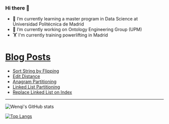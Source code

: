 ### Hi there 👋

- 🌱 I’m currently learning a master program in Data Science at Universidad Politécnica de Madrid
- 🔭 I’m currently working on Ontology Engineering Group (UPM) 
- 🏋️ I'm currently training powerlifting in Madrid

# [Blog Posts](https://www.dev.to/jiangwenqi)
<!-- BLOG-POST-LIST:START -->
- [Sort String by Flipping](https://dev.to/jiangwenqi/sort-string-by-flipping-4ja3)
- [Edit Distance](https://dev.to/jiangwenqi/edit-distance-2b28)
- [Anagram Partitioning](https://dev.to/jiangwenqi/anagram-partitioning-1k24)
- [Linked List Partitioning](https://dev.to/jiangwenqi/linked-list-partitioning-3k29)
- [Replace Linked List on Index](https://dev.to/jiangwenqi/replace-linked-list-on-index-4c3o)
<!-- BLOG-POST-LIST:END -->


---

![Wenqi's GitHub stats](https://github-readme-stats.vercel.app/api?username=jiangwenqi&show_icons=true&count_private=true)

[![Top Langs](https://github-readme-stats.vercel.app/api/top-langs/?username=jiangwenqi&layout=compact)](https://github.com/jiangwenqi/github-readme-stats)
